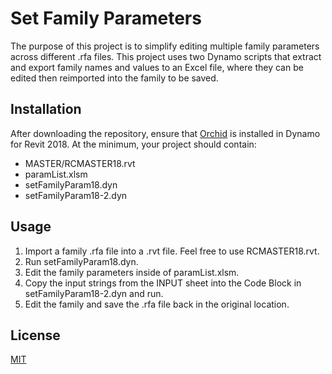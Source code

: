 # Set Family Parameters

The purpose of this project is to simplify editing multiple family parameters across different .rfa files. This project uses two Dynamo scripts that extract and export family names and values to an Excel file, where they can be edited then reimported into the family to be saved. 

## Installation

After downloading the repository, ensure that [Orchid](https://github.com/erfajo/OrchidForDynamo) is installed in Dynamo for Revit 2018. At the minimum, your project should contain: 
* MASTER/RCMASTER18.rvt
* paramList.xlsm
* setFamilyParam18.dyn
* setFamilyParam18-2.dyn

## Usage
1. Import a family .rfa file into a .rvt file. Feel free to use RCMASTER18.rvt.
2. Run setFamilyParam18.dyn.
3. Edit the family parameters inside of paramList.xlsm.
4. Copy the input strings from the INPUT sheet into the Code Block in setFamilyParam18-2.dyn and run.
5. Edit the family and save the .rfa file back in the original location.

## License
[MIT](https://choosealicense.com/licenses/mit/)